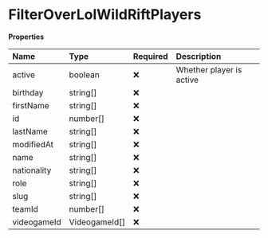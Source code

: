 # FilterOverLolWildRiftPlayers

**Properties**

| Name        | Type          | Required | Description              |
| :---------- | :------------ | :------- | :----------------------- |
| active      | boolean       | ❌       | Whether player is active |
| birthday    | string[]      | ❌       |                          |
| firstName   | string[]      | ❌       |                          |
| id          | number[]      | ❌       |                          |
| lastName    | string[]      | ❌       |                          |
| modifiedAt  | string[]      | ❌       |                          |
| name        | string[]      | ❌       |                          |
| nationality | string[]      | ❌       |                          |
| role        | string[]      | ❌       |                          |
| slug        | string[]      | ❌       |                          |
| teamId      | number[]      | ❌       |                          |
| videogameId | VideogameId[] | ❌       |                          |

<!-- This file was generated by liblab | https://liblab.com/ -->
